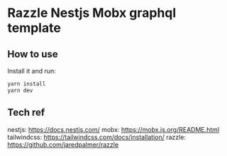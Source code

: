 # Razzle Nestjs Mobx graphql template

## How to use

Install it and run:

```bash
yarn install
yarn dev
```

## Tech ref

nestjs: https://docs.nestjs.com/
mobx: https://mobx.js.org/README.html
tailwindcss: https://tailwindcss.com/docs/installation/
razzle: https://github.com/jaredpalmer/razzle
